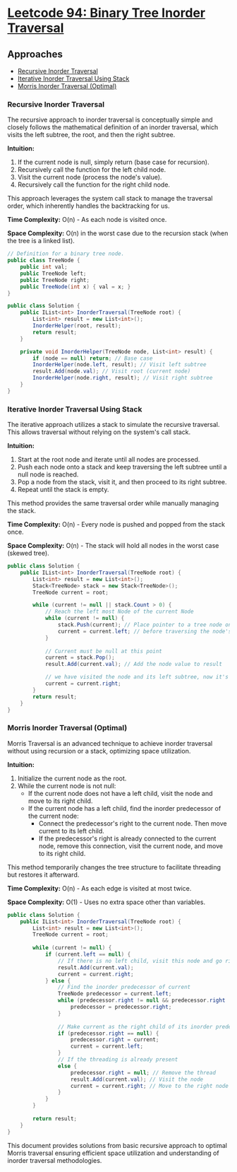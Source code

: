# [Leetcode 94: Binary Tree Inorder Traversal](https://leetcode.com/problems/binary-tree-inorder-traversal/)

## Approaches
- [Recursive Inorder Traversal](#recursive-inorder-traversal)
- [Iterative Inorder Traversal Using Stack](#iterative-inorder-traversal-using-stack)
- [Morris Inorder Traversal (Optimal)](#morris-inorder-traversal-optimal)

### Recursive Inorder Traversal

The recursive approach to inorder traversal is conceptually simple and closely follows the mathematical definition of an inorder traversal, which visits the left subtree, the root, and then the right subtree.

**Intuition:**
1. If the current node is null, simply return (base case for recursion).
2. Recursively call the function for the left child node.
3. Visit the current node (process the node's value).
4. Recursively call the function for the right child node.

This approach leverages the system call stack to manage the traversal order, which inherently handles the backtracking for us.

**Time Complexity:** O(n) - As each node is visited once.

**Space Complexity:** O(n) in the worst case due to the recursion stack (when the tree is a linked list).

```csharp
// Definition for a binary tree node.
public class TreeNode {
    public int val;
    public TreeNode left;
    public TreeNode right;
    public TreeNode(int x) { val = x; }
}

public class Solution {
    public IList<int> InorderTraversal(TreeNode root) {
        List<int> result = new List<int>();
        InorderHelper(root, result);
        return result;
    }

    private void InorderHelper(TreeNode node, List<int> result) {
        if (node == null) return; // Base case
        InorderHelper(node.left, result); // Visit left subtree
        result.Add(node.val); // Visit root (current node)
        InorderHelper(node.right, result); // Visit right subtree
    }
}
```

### Iterative Inorder Traversal Using Stack

The iterative approach utilizes a stack to simulate the recursive traversal. This allows traversal without relying on the system's call stack.

**Intuition:**
1. Start at the root node and iterate until all nodes are processed.
2. Push each node onto a stack and keep traversing the left subtree until a null node is reached.
3. Pop a node from the stack, visit it, and then proceed to its right subtree.
4. Repeat until the stack is empty.

This method provides the same traversal order while manually managing the stack.

**Time Complexity:** O(n) - Every node is pushed and popped from the stack once.

**Space Complexity:** O(n) - The stack will hold all nodes in the worst case (skewed tree).

```csharp
public class Solution {
    public IList<int> InorderTraversal(TreeNode root) {
        List<int> result = new List<int>();
        Stack<TreeNode> stack = new Stack<TreeNode>();
        TreeNode current = root;

        while (current != null || stack.Count > 0) {
            // Reach the left most Node of the current Node
            while (current != null) {
                stack.Push(current); // Place pointer to a tree node on the stack
                current = current.left; // before traversing the node's left subtree
            }
            
            // Current must be null at this point
            current = stack.Pop();
            result.Add(current.val); // Add the node value to result

            // we have visited the node and its left subtree, now it's right subtree's turn
            current = current.right;
        }
        return result;
    }
}
```

### Morris Inorder Traversal (Optimal)

Morris Traversal is an advanced technique to achieve inorder traversal without using recursion or a stack, optimizing space utilization.

**Intuition:**
1. Initialize the current node as the root.
2. While the current node is not null:
   - If the current node does not have a left child, visit the node and move to its right child.
   - If the current node has a left child, find the inorder predecessor of the current node:
     - Connect the predecessor's right to the current node. Then move current to its left child.
     - If the predecessor's right is already connected to the current node, remove this connection, visit the current node, and move to its right child.

This method temporarily changes the tree structure to facilitate threading but restores it afterward.

**Time Complexity:** O(n) - As each edge is visited at most twice.

**Space Complexity:** O(1) - Uses no extra space other than variables.

```csharp
public class Solution {
    public IList<int> InorderTraversal(TreeNode root) {
        List<int> result = new List<int>();
        TreeNode current = root;
        
        while (current != null) {
            if (current.left == null) {
                // If there is no left child, visit this node and go right
                result.Add(current.val);
                current = current.right;
            } else {
                // Find the inorder predecessor of current
                TreeNode predecessor = current.left;
                while (predecessor.right != null && predecessor.right != current) {
                    predecessor = predecessor.right;
                }
                
                // Make current as the right child of its inorder predecessor if not done
                if (predecessor.right == null) {
                    predecessor.right = current;
                    current = current.left;
                }
                // If the threading is already present
                else {
                    predecessor.right = null; // Remove the thread
                    result.Add(current.val); // Visit the node
                    current = current.right; // Move to the right node
                }
            }
        }
        
        return result;
    }
}
```

This document provides solutions from basic recursive approach to optimal Morris traversal ensuring efficient space utilization and understanding of inorder traversal methodologies.

